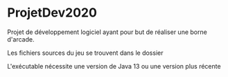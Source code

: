 # ProjetDev2020
Projet de développement logiciel ayant pour but de réaliser une borne d'arcade. 

Les fichiers sources du jeu se trouvent dans le dossier 

L'exécutable nécessite une version de Java 13 ou une version plus récente
